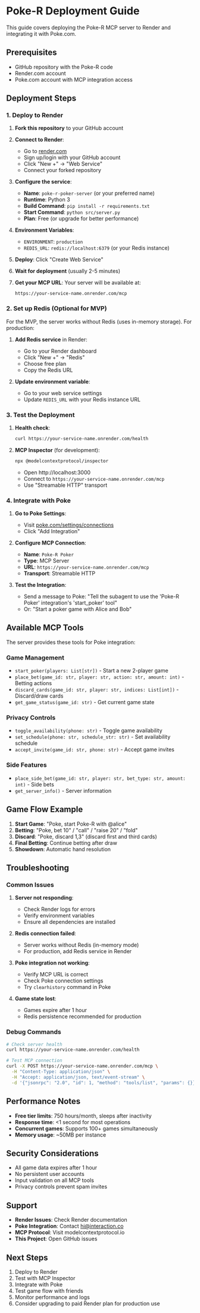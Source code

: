 # Poke-R Deployment Guide

This guide covers deploying the Poke-R MCP server to Render and integrating it with Poke.com.

## Prerequisites

- GitHub repository with the Poke-R code
- Render.com account
- Poke.com account with MCP integration access

## Deployment Steps

### 1. Deploy to Render

1. **Fork this repository** to your GitHub account
2. **Connect to Render**:
   - Go to [render.com](https://render.com)
   - Sign up/login with your GitHub account
   - Click "New +" → "Web Service"
   - Connect your forked repository

3. **Configure the service**:
   - **Name**: `poke-r-poker-server` (or your preferred name)
   - **Runtime**: Python 3
   - **Build Command**: `pip install -r requirements.txt`
   - **Start Command**: `python src/server.py`
   - **Plan**: Free (or upgrade for better performance)

4. **Environment Variables**:
   - `ENVIRONMENT`: `production`
   - `REDIS_URL`: `redis://localhost:6379` (or your Redis instance)

5. **Deploy**: Click "Create Web Service"

6. **Wait for deployment** (usually 2-5 minutes)

7. **Get your MCP URL**: Your server will be available at:
   ```
   https://your-service-name.onrender.com/mcp
   ```

### 2. Set up Redis (Optional for MVP)

For the MVP, the server works without Redis (uses in-memory storage). For production:

1. **Add Redis service** in Render:
   - Go to your Render dashboard
   - Click "New +" → "Redis"
   - Choose free plan
   - Copy the Redis URL

2. **Update environment variable**:
   - Go to your web service settings
   - Update `REDIS_URL` with your Redis instance URL

### 3. Test the Deployment

1. **Health check**:
   ```bash
   curl https://your-service-name.onrender.com/health
   ```

2. **MCP Inspector** (for development):
   ```bash
   npx @modelcontextprotocol/inspector
   ```
   - Open http://localhost:3000
   - Connect to `https://your-service-name.onrender.com/mcp`
   - Use "Streamable HTTP" transport

### 4. Integrate with Poke

1. **Go to Poke Settings**:
   - Visit [poke.com/settings/connections](https://poke.com/settings/connections)
   - Click "Add Integration"

2. **Configure MCP Connection**:
   - **Name**: `Poke-R Poker`
   - **Type**: MCP Server
   - **URL**: `https://your-service-name.onrender.com/mcp`
   - **Transport**: Streamable HTTP

3. **Test the Integration**:
   - Send a message to Poke: "Tell the subagent to use the 'Poke-R Poker' integration's 'start_poker' tool"
   - Or: "Start a poker game with Alice and Bob"

## Available MCP Tools

The server provides these tools for Poke integration:

### Game Management
- `start_poker(players: List[str])` - Start a new 2-player game
- `place_bet(game_id: str, player: str, action: str, amount: int)` - Betting actions
- `discard_cards(game_id: str, player: str, indices: List[int])` - Discard/draw cards
- `get_game_status(game_id: str)` - Get current game state

### Privacy Controls
- `toggle_availability(phone: str)` - Toggle game availability
- `set_schedule(phone: str, schedule_str: str)` - Set availability schedule
- `accept_invite(game_id: str, phone: str)` - Accept game invites

### Side Features
- `place_side_bet(game_id: str, player: str, bet_type: str, amount: int)` - Side bets
- `get_server_info()` - Server information

## Game Flow Example

1. **Start Game**: "Poke, start Poke-R with @alice"
2. **Betting**: "Poke, bet 10" / "call" / "raise 20" / "fold"
3. **Discard**: "Poke, discard 1,3" (discard first and third cards)
4. **Final Betting**: Continue betting after draw
5. **Showdown**: Automatic hand resolution

## Troubleshooting

### Common Issues

1. **Server not responding**:
   - Check Render logs for errors
   - Verify environment variables
   - Ensure all dependencies are installed

2. **Redis connection failed**:
   - Server works without Redis (in-memory mode)
   - For production, add Redis service in Render

3. **Poke integration not working**:
   - Verify MCP URL is correct
   - Check Poke connection settings
   - Try `clearhistory` command in Poke

4. **Game state lost**:
   - Games expire after 1 hour
   - Redis persistence recommended for production

### Debug Commands

```bash
# Check server health
curl https://your-service-name.onrender.com/health

# Test MCP connection
curl -X POST https://your-service-name.onrender.com/mcp \
  -H "Content-Type: application/json" \
  -H "Accept: application/json, text/event-stream" \
  -d '{"jsonrpc": "2.0", "id": 1, "method": "tools/list", "params": {}}'
```

## Performance Notes

- **Free tier limits**: 750 hours/month, sleeps after inactivity
- **Response time**: <1 second for most operations
- **Concurrent games**: Supports 100+ games simultaneously
- **Memory usage**: ~50MB per instance

## Security Considerations

- All game data expires after 1 hour
- No persistent user accounts
- Input validation on all MCP tools
- Privacy controls prevent spam invites

## Support

- **Render Issues**: Check Render documentation
- **Poke Integration**: Contact hi@interaction.co
- **MCP Protocol**: Visit modelcontextprotocol.io
- **This Project**: Open GitHub issues

## Next Steps

1. Deploy to Render
2. Test with MCP Inspector
3. Integrate with Poke
4. Test game flow with friends
5. Monitor performance and logs
6. Consider upgrading to paid Render plan for production use

